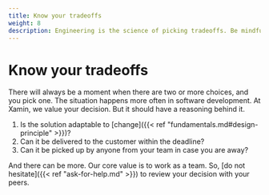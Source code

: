 ```yaml
---
title: Know your tradeoffs
weight: 8
description: Engineering is the science of picking tradeoffs. Be mindful of what tradeoffs you are making in your decisions.
---
```


# Know your tradeoffs

There will always be a moment when there are two or more choices, and you pick one. The situation happens more often in software development. At Xamin, we value your decision. But it should have a reasoning behind it.

1. Is the solution adaptable to [change]({{< ref "fundamentals.md#design-principle" >}})?
1. Can it be delivered to the customer within the deadline?
1. Can it be picked up by anyone from your team in case you are away?

And there can be more. Our core value is to work as a team. So, [do not hesitate]({{< ref "ask-for-help.md" >}}) to review your decision with your peers.
